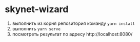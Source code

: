 # skynet-wizard

1. выполнить из корня репозитория команду `yarn install`
2. выполнить `yarn serve`
3. посмотреть результат по адресу http://localhost:8080/
